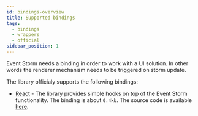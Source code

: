 ```yaml
---
id: bindings-overview
title: Supported bindings
tags:
  - bindings
  - wrappers
  - official
sidebar_position: 1
---
```


Event Storm needs a binding in order to work with a UI solution. In other words the renderer mechanism needs to be triggered on storm update.

The library officialy supports the following bindings:
- [React](./react/introduction.md) - The library provides simple hooks on top of the Event Storm functionality. The binding is about `0.4kb`. The source code is available [here](https://github.com/event-storm/react-event-storm).
